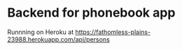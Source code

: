 # Backend for phonebook app
Runnning on Heroku at https://fathomless-plains-23988.herokuapp.com/api/persons